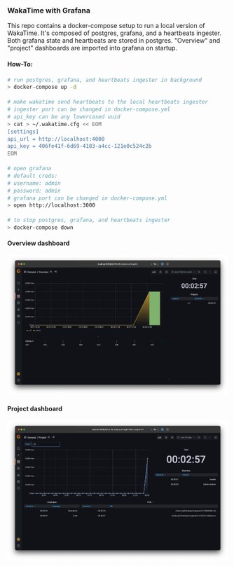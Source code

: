 ### WakaTime with Grafana

This repo contains a docker-compose setup to run a local version of WakaTime. It's composed of postgres, grafana, and a heartbeats ingester. Both grafana state and heartbeats are stored in postgres. "Overview" and "project" dashboards are imported into grafana on startup.

#### How-To:

```sh
# run postgres, grafana, and heartbeats ingester in background
> docker-compose up -d

# make wakatime send heartbeats to the local heartbeats ingester
# ingester port can be changed in docker-compose.yml
# api_key can be any lowercased uuid
> cat > ~/.wakatime.cfg << EOM
[settings]
api_url = http://localhost:4000
api_key = 406fe41f-6d69-4183-a4cc-121e0c524c2b
EOM

# open grafana
# default creds:
# username: admin
# password: admin
# grafana port can be changed in docker-compose.yml
> open http://localhost:3000

# to stop postgres, grafana, and heartbeats ingester
> docker-compose down
```

#### Overview dashboard

![Overview dashboard screenshot](./pics/overview.png)

#### Project dashboard

![Project dashboard screenshot](./pics/project.png)
